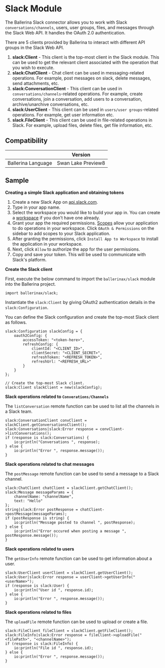 # Slack Module

The Ballerina Slack connector allows you to work with Slack `conversations/channels`, users, user groups, files, and messages through the Slack Web API.
It handles the OAuth 2.0 authentication.

There are 5 clients provided by Ballerina to interact with different API groups in the Slack Web API.

1. **slack:Client** - This client is the top-most client in the Slack module. This can be used to get the relevant client associated with the operation that you wish to execute.
2. **slack:ChatClient** - Chat client can be used in messaging-related operations. For example,  post messages on slack, delete messages, send attachments, etc.
3. **slack:ConversationClient** - This client can be used in `conversations/channels`-related operations. For example, create conversations, join a conversation, add users to a conversation, archive/unarchive conversations, etc.
4. **slack:UserClient** - This client can be used in `users/user groups`-related operations. For example, get user information etc.
5. **slack.FileClient** - This client can be used in file-related operations in Slack. For example, upload files, delete files, get file information, etc.

## Compatibility
|                     |    Version            |
|:-------------------:|:---------------------:|
| Ballerina Language  | Swan Lake Preview8    |

## Sample

**Creating a simple Slack application and obtaining tokens**

1. Create a new Slack App on [api.slack.com](https://api.slack.com/apps?new_granular_bot_app=1).
2. Type in your app name.
3. Select the workspace you would like to build your app in. You can create a [workspace](https://slack.com/get-started#create) if you don't have one already.
4. Grant your app the required permissions. [Scopes](https://api.slack.com/scopes) allow your application to do operations in your workspace. Click `OAuth & Permissions` on the sidebar to add scopes to your Slack application. 
5. After granting the permissions, click `Install App to Workspace` to install the application in your workspace.
6. Next, click `Allow` to authorize the app for the user permissions. 
7. Copy and save your token. This will be used to communicate with Slack's platform.

**Create the Slack client**

First, execute the below command to import the `ballerinax/slack` module into the Ballerina project.
```ballerina
import ballerinax/slack;
```
Instantiate the `slack:Client` by giving OAuth2 authentication details in the `slack:Configuration`. 

You can define the Slack configuration and create the top-most Slack client as follows. 
```ballerina
slack:Configuration slackConfig = {
    oauth2Config: {
        accessToken: "<token-here>",
        refreshConfig: {
            clientId: "<CLIENT_ID>",
            clientSecret: "<CLIENT_SECRET>",
            refreshToken: "<REFRESH_TOKEN>",
            refreshUrl: "<REFRESH_URL>"
        }
    }
};

// Create the top-most Slack client.
slack:Client slackClient = new(slackConfig);
```

**Slack operations related to `Converations/Channels`**

The `listConversation` remote function can be used to list all the channels in a Slack team. 

```ballerina
slack:ConversationClient convClient = slackClient.getConversationsClient();
slack:Conversations|slack:Error response = convClient->listConversations();
if (response is slack:Conversations) {    
    io:println("Conversations ", response);
} else {
    io:println("Error ", response.message());
}
```

**Slack operations related to chat messages**

The `postMessage` remote function can be used to send a message to a Slack channel. 

```ballerina
slack:ChatClient chatClient = slackClient.getChatClient();
slack:Message messageParams = {
    channelName: "channelName",
    text: "Hello"
};
string|slack:Error postResponse = chatClient->postMessage(messageParams);
if (postResponse is string) {
    io:println("Message posted to channel ", postResponse);
} else {
    io:println("Error occured when posting a message ", postResponse.message());
}
```

**Slack operations related to users**

The `getUserInfo` remote function can be used to get information about a user. 

```ballerina
slack:UserClient userClient = slackClient.getUserClient();
slack:User|slack:Error response = userClient->getUserInfo("<userName>");
if (response is slack:User) {    
    io:println("User id ", response.id);
} else {
    io:println("Error ", response.message());
}
```

**Slack operations related to files**

The `uploadFile` remote function can be used to upload or create a file. 

```ballerina
slack:FileClient fileClient = slackClient.getFileClient();
slack:FileInfo|slack:Error response = fileClient->uploadFile("<filePath>", "<channelName>");
if (response is slack:FileInfo) {    
    io:println("File id ", response.id);
} else {
    io:println("Error ", response.message());
}
```
